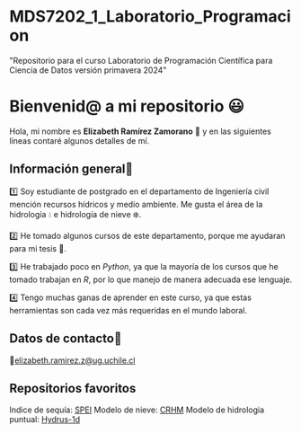# MDS7202_1_Laboratorio_Programacion
"Repositorio para el curso Laboratorio de Programación Científica para Ciencia de Datos versión primavera 2024"

# Bienvenid@ a mi repositorio :smiley:

Hola, mi nombre es  **Elizabeth Ramírez Zamorano**   :woman: y en las siguientes líneas contaré algunos detalles de mí.

## Información general:eyes:
:one: Soy estudiante de postgrado en el departamento de Ingeniería civil mención recursos hídricos y medio ambiente. Me gusta el área de la hidrología :droplet: e hidrología de nieve :snowflake:.  


:two: He tomado algunos cursos de este departamento, porque me ayudaran para mi tesis :notebook_with_decorative_cover:.  


:three: He trabajado poco en *Python*, ya que la mayoría de los cursos que he tomado trabajan en *R*, por lo que manejo de manera adecuada ese lenguaje.  


:four: Tengo muchas ganas de aprender en este curso, ya que estas herramientas son cada vez más requeridas en el mundo laboral.  

## Datos de contacto:mag_right:
:email:elizabeth.ramirez.z@ug.uchile.cl

## Repositorios favoritos 
Indice de sequía: [SPEI](https://github.com/sbegueria/SPEI)
Modelo de nieve: [CRHM](https://github.com/CentreForHydrology/CRHM)
Modelo de hidrologia puntual: [Hydrus-1d](https://github.com/shoebodh/hydrusR)
